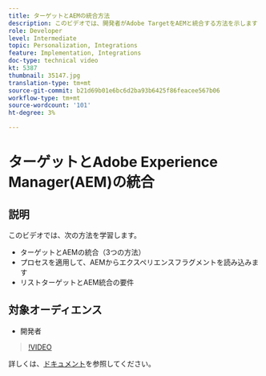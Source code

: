 ```yaml
---
title: ターゲットとAEMの統合方法
description: このビデオでは、開発者がAdobe TargetをAEMと統合する方法を示します（3つの方法）。 開発者は、エクスペリエンスフラグメントをAEMから読み込むためのプロセスの適用方法に加え、ターゲットおよびAEM統合の要件について学習します。
role: Developer
level: Intermediate
topic: Personalization, Integrations
feature: Implementation, Integrations
doc-type: technical video
kt: 5387
thumbnail: 35147.jpg
translation-type: tm+mt
source-git-commit: b21d69b01e6bc6d2ba93b6425f86feacee567b06
workflow-type: tm+mt
source-wordcount: '101'
ht-degree: 3%

---
```



# ターゲットとAdobe Experience Manager(AEM)の統合

## 説明

このビデオでは、次の方法を学習します。

* ターゲットとAEMの統合（3つの方法）
* プロセスを適用して、AEMからエクスペリエンスフラグメントを読み込みます
* リストターゲットとAEM統合の要件

## 対象オーディエンス

* 開発者

>[!VIDEO](https://video.tv.adobe.com/v/35147/?quality=12)

詳しくは、[ドキュメント](https://docs.adobe.com/content/help/en/target/using/experiences/offers/aem-experience-fragments.html)を参照してください。
